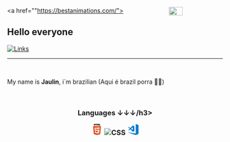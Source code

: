<a href=""https://bestanimations.com/">
  <img align="right" src="https://bestanimations.com/gifs/Dog-Dancing-Brazil.html" width=25% height=20% />
</a>

## Hello everyone

[![Links](https://img.shields.io/badge/Social-Networks-green)](https://linktr.ee/jaulin)

---

<br>

<p>
  My name is <strong>Jaulin</strong>, i´m brazilian (Aqui é brazil porra 💛💚)
</p>
<br>



<h3 align="center">Languages ↓↓↓/h3>
<p align="center">
<img alt="HTML" width="26px" src="https://raw.githubusercontent.com/github/explore/80688e429a7d4ef2fca1e82350fe8e3517d3494d/topics/html/html.png" />
<img alt="CSS" width="26px" src="https://i.pinimg.com/originals/a3/2f/83/a32f83aa2c675058e4a05a0fd4da05eb.png" />
<img alt="Visual Studio Code" width="26px" src="https://raw.githubusercontent.com/github/explore/80688e429a7d4ef2fca1e82350fe8e3517d3494d/topics/visual-studio-code/visual-studio-code.png" />
</p>

<br>

